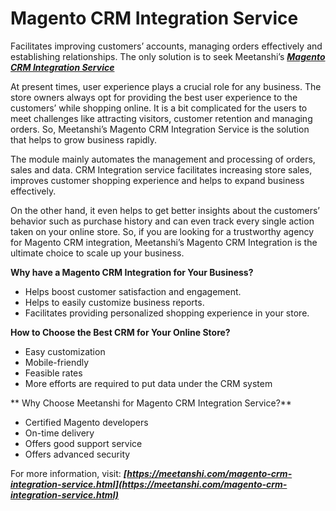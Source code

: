 # Magento CRM Integration Service
Facilitates improving customers’ accounts, managing orders effectively and establishing relationships. The only solution is to seek Meetanshi’s [***Magento CRM Integration Service***](https://meetanshi.com/magento-crm-integration-service.html) 

At present times, user experience plays a crucial role for any business. The store owners always opt for providing the best user experience to the customers’ while shopping online. It is a bit complicated for the users to meet challenges like attracting visitors, customer retention and managing orders. So, Meetanshi’s Magento CRM Integration Service is the solution that helps to grow business rapidly.

The module mainly automates the management and processing of orders, sales and data. CRM Integration service facilitates increasing store sales, improves customer shopping experience and helps to expand business effectively.

On the other hand, it even helps to get better insights about the customers’ behavior such as purchase history and can even track every single action taken on your online store. So, if you are looking for a trustworthy agency for Magento CRM integration, Meetanshi’s Magento CRM Integration is the ultimate choice to scale up your business.

**Why have a Magento CRM Integration for Your Business?**

* Helps boost customer satisfaction and engagement.
* Helps to easily customize business reports.
* Facilitates providing personalized shopping experience in your store.

**How to Choose the Best CRM for Your Online Store?**

* Easy customization
* Mobile-friendly
* Feasible rates
* More efforts are required to put data under the CRM system

** Why Choose Meetanshi for Magento CRM Integration Service?**

* Certified Magento developers
* On-time delivery
* Offers good support service
* Offers advanced security

For more information, visit: ***[https://meetanshi.com/magento-crm-integration-service.html](https://meetanshi.com/magento-crm-integration-service.html)***
